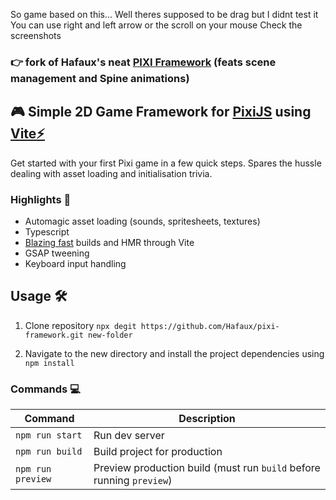 So game based on this...
Well theres supposed to be drag but I didnt test it
You can use right and left arrow or the scroll on your mouse
Check the screenshots
### 👉 fork of Hafaux's neat <a href=" https://github.com/Hafaux/pixi-framework" target="_blank">PIXI Framework</a> (feats scene management and Spine animations)

## 🎮 Simple 2D Game Framework for [PixiJS](https://pixijs.com) using [Vite⚡](https://vitejs.dev/)

Get started with your first Pixi game in a few quick steps. Spares the hussle dealing with asset loading and initialisation trivia.

### Highlights 🌟

- Automagic asset loading (sounds, spritesheets, textures)
- Typescript
- <a href="https://c.tenor.com/Hw0aKasI6B4AAAAC/fast-blazing-fast.gif" target="_blank">Blazing fast</a> builds and HMR through Vite
- GSAP tweening
- Keyboard input handling

## Usage 🛠️

1. Clone repository `npx degit https://github.com/Hafaux/pixi-framework.git new-folder`

2. Navigate to the new directory and install the project dependencies using `npm install`


### Commands 💻

| Command           | Description                                                          |
| ----------------- | -------------------------------------------------------------------- |
| `npm run start`   | Run dev server                                                       |
| `npm run build`   | Build project for production                                         |
| `npm run preview` | Preview production build (must run `build` before running `preview`) |
